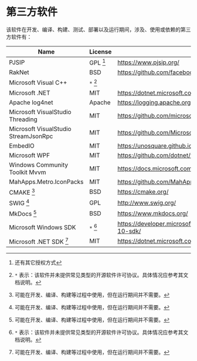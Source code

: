 # 第三方软件

该软件在开发、编译、构建、测试、部署以及运行期间，涉及、使用或依赖的第三方软件有：

| Name                                 | License  | Web Site                                                            |
| ------------------------------------ | -------- | ------------------------------------------------------------------- |
| PJSIP                                | GPL [^2] | <https://www.pjsip.org/>                                            |
| RakNet                               | BSD      | <https://github.com/facebookarchive/RakNet>                         |
| Microsoft Visual C++                 | `*` [^1] |                                                                     |
| Microsoft .NET                       | MIT      | <https://dotnet.microsoft.com/>                                     |
| Apache log4net                       | Apache   | <https://logging.apache.org/log4net/>                               |
| Microsoft VisualStudio Threading     | MIT      | <https://github.com/microsoft/vs-threading>                         |
| Microsoft VisualStudio StreamJsonRpc | MIT      | <https://github.com/Microsoft/vs-streamjsonrpc>                     |
| EmbedIO                              | MIT      | <https://unosquare.github.io/embedio/>                              |
| Microsoft WPF                        | MIT      | <https://github.com/dotnet/wpf>                                     |
| Windows Community Toolkit Mvvm       | MIT      | <https://docs.microsoft.com/windows/communitytoolkit/>              |
| MahApps.Metro.IconPacks              | MIT      | <https://github.com/MahApps/MahApps.Metro.IconPacks>                |
| CMAKE [^3]                           | BSD      | <https://cmake.org/>                                                |
| SWIG [^3]                            | GPL      | <http://www.swig.org/>                                              |
| MkDocs [^3]                          | BSD      | <https://www.mkdocs.org/>                                           |
| Microsoft Windows SDK                | `*` [^1] | <https://developer.microsoft.com/windows/downloads/windows-10-sdk/> |
| Microsoft .NET SDK [^3]              | MIT      | <https://dotnet.microsoft.com/>                                     |

[^1]: `*` 表示：该软件并未提供常见类型的开源软件许可协议。具体情况应参考其文档说明。
[^2]: 还有其它授权方式
[^3]: 可能在开发、编译、构建等过程中使用，但在运行期间并不需要。
